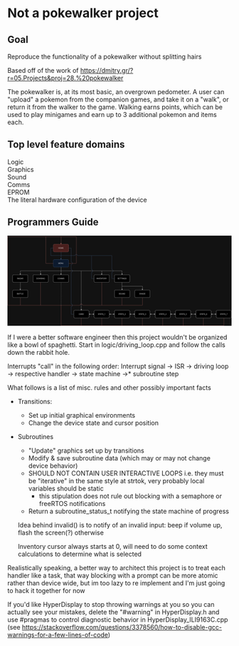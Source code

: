 # Not a pokewalker project

## Goal

Reproduce the functionality of a pokewalker without splitting hairs

Based off of the work of https://dmitry.gr/?r=05.Projects&proj=28.%20pokewalker

The pokewalker is, at its most basic,  an overgrown pedometer. A user can "upload" a pokemon from the companion games, and take it on a "walk", or return it from the walker to the game. Walking earns points, which can be used to play minigames and earn up to 3 additional pokemon and items each. 

## Top level feature domains
Logic \
Graphics \
Sound \
Comms \
EPROM \
The literal hardware configuration of the device

## Programmers Guide

![](https://github.com/jscottr557/not-a-pokewalker/blob/master/docs/Pokewalker.drawio_4.png)

If I were a better software engineer then this project wouldn't be organized like a bowl of spaghetti. Start in logic/driving_loop.cpp and follow the calls down the rabbit hole. 

Interrupts "call" in the following order:
		Interrupt signal -> ISR -> driving loop -> respective handler -> state machine ->* subroutine step

What follows is a list of misc. rules and other possibly important facts
 - Transitions:
	  - Set up initial graphical environments
	  - Change the device state and cursor position

 - Subroutines 		
	 - "Update" graphics set up by transitions 		
	 - Modify & save subroutine data (which may or may not change device behavior)
	 - SHOULD NOT CONTAIN USER INTERACTIVE LOOPS i.e. they must be "iterative" in the same style at strtok, very probably local variables should be static
		 - this stipulation does not rule out
   blocking with a semaphore or freeRTOS notifications
      - Return a subroutine_status_t notifying the state machine of progress

	Idea behind invalid() is to notify of an invalid input: beep if volume up, flash the screen(?) otherwise

	Inventory cursor always starts at 0, will need to do some context calculations to determine what is selected

Realistically speaking, a better way to architect this project is to treat each handler like a task, that way blocking with a prompt can be more atomic rather than device wide, but im too lazy to re implement and I'm just going to hack it together for now

If you'd like HyperDisplay to stop throwing warnings at you so you can actually see your mistakes, delete the "#warning" in HyperDisplay.h and use #pragmas to control diagnostic behavior in HyperDisplay_ILI9163C.cpp (see https://stackoverflow.com/questions/3378560/how-to-disable-gcc-warnings-for-a-few-lines-of-code)
